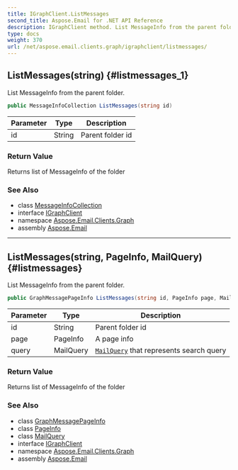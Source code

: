 ```yaml
---
title: IGraphClient.ListMessages
second_title: Aspose.Email for .NET API Reference
description: IGraphClient method. List MessageInfo from the parent folder
type: docs
weight: 370
url: /net/aspose.email.clients.graph/igraphclient/listmessages/
---
```

## ListMessages(string) {#listmessages_1}

List MessageInfo from the parent folder.

```csharp
public MessageInfoCollection ListMessages(string id)
```

| Parameter | Type | Description |
| --- | --- | --- |
| id | String | Parent folder id |

### Return Value

Returns list of MessageInfo of the folder

### See Also

* class [MessageInfoCollection](../../messageinfocollection/)
* interface [IGraphClient](../)
* namespace [Aspose.Email.Clients.Graph](../../igraphclient/)
* assembly [Aspose.Email](../../../)

---

## ListMessages(string, PageInfo, MailQuery) {#listmessages}

List MessageInfo from the parent folder.

```csharp
public GraphMessagePageInfo ListMessages(string id, PageInfo page, MailQuery query)
```

| Parameter | Type | Description |
| --- | --- | --- |
| id | String | Parent folder id |
| page | PageInfo | A page info |
| query | MailQuery | [`MailQuery`](../../../aspose.email.tools.search/mailquery/) that represents search query |

### Return Value

Returns list of MessageInfo of the folder

### See Also

* class [GraphMessagePageInfo](../../graphmessagepageinfo/)
* class [PageInfo](../../../aspose.email.clients/pageinfo/)
* class [MailQuery](../../../aspose.email.tools.search/mailquery/)
* interface [IGraphClient](../)
* namespace [Aspose.Email.Clients.Graph](../../igraphclient/)
* assembly [Aspose.Email](../../../)


